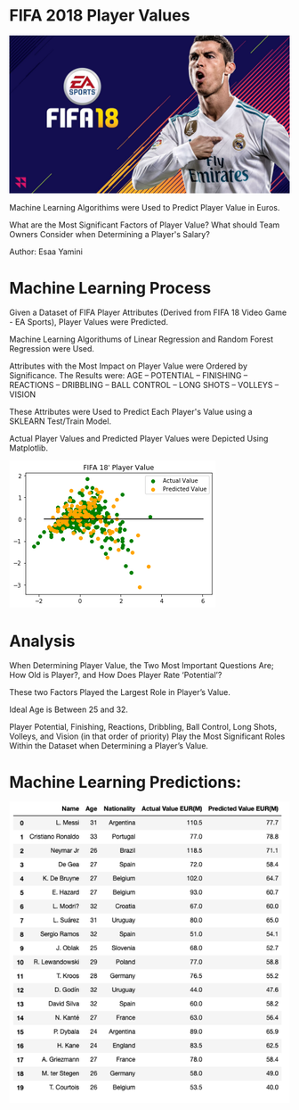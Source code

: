 # **FIFA 2018 Player Values**


![Images](Images/FIFA-18.jpg)

Machine Learning Algorithims were Used to Predict Player Value in Euros.

What are the Most Significant Factors of Player Value? What should Team Owners Consider when Determining a Player's Salary?


Author: Esaa Yamini


# **Machine Learning Process**



Given a Dataset of FIFA Player Attributes (Derived from FIFA 18 Video Game - EA Sports), Player Values were Predicted.

Machine Learning Algorithums of Linear Regression and Random Forest Regression were Used.

Attributes with the Most Impact on Player Value were Ordered by Significance. The Results were: AGE – POTENTIAL – FINISHING – REACTIONS – DRIBBLING – BALL CONTROL – LONG SHOTS – VOLLEYS – VISION
  
These Attributes were Used to Predict Each Player's Value using a SKLEARN Test/Train Model.

Actual Player Values and Predicted Player Values were Depicted Using Matplotlib. 

![Images](Images/plot.png)


# **Analysis**



When Determining Player Value, the Two Most Important Questions Are; How Old is Player?, and How Does Player Rate ‘Potential’?  

These two Factors Played the Largest Role in Player’s Value.  	 

Ideal Age is Between 25 and 32.  

Player Potential, Finishing, Reactions, Dribbling, Ball Control, Long Shots, Volleys, and Vision (in that order of priority) Play the Most Significant Roles Within the Dataset when Determining a Player’s Value.  


# **Machine Learning Predictions:** 



![Images](Images/image1.png)
